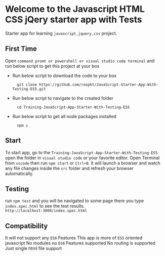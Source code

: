 # Welcome to the Javascript HTML CSS jQery starter app with Tests

Starter app for learning `javascript,jquery,css` project.

## First Time

Open `command promt or powershell or visual studio code terminal` and run below script to get this project at your box

- Run below script to download the code to your box

        git clone https://github.com/roopkt/JavaScript-Starter-App-With-Testing-ES5.git

- Run below script to navigate to the created folder

        cd Training-JavaScript-App-Starter-With-Testing-ES5

- Run below script to get all node packages installed

        npm i

## Start

To start app, go to the `Training-JavaScript-App-Starter-With-Testing-ES5` open the folder in `visual studio code` or your favorite editor.
Open Terminal from `vscode` then run `npm start` or `Ctrl+B`.
It will launch a browser and watch any file changes inside the `src` folder and refresh your browser automatically.

## Testing

run `npm test` and you will be navigated to some page there you type `index.spec.html` to see the test results.
`http://localhost:3000/index.spec.html`

## Compatibility

It will not support any `ES6` Features
This app is more of `ES5` oriented javascript
No modules no `ES6` Features supported
No routing is supported
Just single html file support
